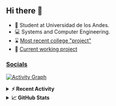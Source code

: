 ## Hi there 👋

<!--
**Daniel-VergaraM/Daniel-VergaraM** is a ✨ _special_ ✨ repository because its `README.md` (this file) appears on your GitHub profile.-->

- 🌱 Student at Universidad de los Andes.
- 💻 Systems and Computer Engineering.
- ⌛ [Most recent college "project"](https://daniel-vergaram.github.io/TallerAngular/)
- 🔨 [Current working project](https://github.com/Daniel-VergaraM/WebRTC-Video-Broadcast)


<h3><a href="https://linktr.ee/dvergaram" target="_blank">Socials</a></h3>
  


[![Activity Graph](https://github-readme-activity-graph.vercel.app/graph?username=daniel-vergaram&theme=github-dark-dimmed&custom_title=Daniel%27s%20Activity%20Graph&hide_border=true)](https://github.com/ashutosh00710/github-readme-activity-graph)

<!--START_SECTION:activity-->

<!--END_SECTION:activity-->

<details> <summary> <b>⚡ Recent Activity</b> </summary>
  
<!--START_SECTION:waka-->
![Code Time](http://img.shields.io/badge/Code%20Time-304%20hrs%2029%20mins-blue)

![Lines of code](https://img.shields.io/badge/From%20Hello%20World%20I%27ve%20Written-4.7%20million%20lines%20of%20code-blue)

**🐱 My GitHub Data** 

> 📦 20.1 kB Used in GitHub's Storage 
 > 
> 🏆 392 Contributions in the Year 2025
 > 
> 🚫 Not Opted to Hire
 > 
> 📜 12 Public Repositories 
 > 
> 🔑 8 Private Repositories 
 > 
**I'm an Early 🐤** 

```text
🌞 Morning                557 commits         ████████░░░░░░░░░░░░░░░░░   33.53 % 
🌆 Daytime                522 commits         ████████░░░░░░░░░░░░░░░░░   31.43 % 
🌃 Evening                441 commits         ███████░░░░░░░░░░░░░░░░░░   26.55 % 
🌙 Night                  141 commits         ██░░░░░░░░░░░░░░░░░░░░░░░   08.49 % 
```


📊 **This Week I Spent My Time On** 

```text
🕑︎ Time Zone: America/Bogota

💬 Programming Languages: 
TypeScript               3 hrs 44 mins       ████████░░░░░░░░░░░░░░░░░   30.71 % 
HTML                     1 hr 56 mins        ████░░░░░░░░░░░░░░░░░░░░░   15.91 % 
JSON                     1 hr 20 mins        ███░░░░░░░░░░░░░░░░░░░░░░   11.01 % 
C++                      1 hr 12 mins        ██░░░░░░░░░░░░░░░░░░░░░░░   09.85 % 
YAML                     1 hr 2 mins         ██░░░░░░░░░░░░░░░░░░░░░░░   08.52 % 

🐱‍💻 Projects: 
daniel-vergaram.github.io5 hrs 36 mins       ███████████░░░░░░░░░░░░░░   45.97 % 
CustomTools              2 hrs 22 mins       █████░░░░░░░░░░░░░░░░░░░░   19.53 % 
Taller-Angular           1 hr 17 mins        ███░░░░░░░░░░░░░░░░░░░░░░   10.54 % 
TallerAngular            1 hr 9 mins         ██░░░░░░░░░░░░░░░░░░░░░░░   09.50 % 
dot-files                24 mins             █░░░░░░░░░░░░░░░░░░░░░░░░   03.31 % 
```


 Last Updated on 27/04/2025 00:54:32 UTC
<!--END_SECTION:waka-->

</details>

<details> <summary> <b>📈 GitHub Stats</b> </summary>
<!--START_SECTION:simplewaka-->

```txt
From: 10 June 2024 - To: 01 May 2025

Total Time: 328 hrs 7 mins

Java              137 hrs 33 mins 🟩🟩🟩🟩🟩🟩🟩🟩🟩🟩🟨⬜⬜⬜⬜⬜⬜⬜⬜⬜⬜⬜⬜⬜⬜   41.92 %
TypeScript        58 hrs 46 mins  🟩🟩🟩🟩🟨⬜⬜⬜⬜⬜⬜⬜⬜⬜⬜⬜⬜⬜⬜⬜⬜⬜⬜⬜⬜   17.91 %
JavaScript        57 hrs 3 mins   🟩🟩🟩🟩🟨⬜⬜⬜⬜⬜⬜⬜⬜⬜⬜⬜⬜⬜⬜⬜⬜⬜⬜⬜⬜   17.39 %
Bash              12 hrs 47 mins  🟩⬜⬜⬜⬜⬜⬜⬜⬜⬜⬜⬜⬜⬜⬜⬜⬜⬜⬜⬜⬜⬜⬜⬜⬜   03.90 %
HTML              11 hrs 3 mins   🟩⬜⬜⬜⬜⬜⬜⬜⬜⬜⬜⬜⬜⬜⬜⬜⬜⬜⬜⬜⬜⬜⬜⬜⬜   03.37 %
```

<!--END_SECTION:simplewaka-->
</details>
